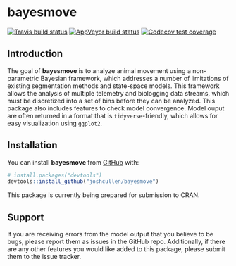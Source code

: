 
<!-- README.md is generated from README.Rmd. Please edit that file -->

# bayesmove

<!-- badges: start -->

[![Travis build
status](https://travis-ci.com/joshcullen/bayesmove.svg?branch=master)](https://travis-ci.com/joshcullen/bayesmove)
[![AppVeyor build
status](https://ci.appveyor.com/api/projects/status/github/joshcullen/bayesmove?branch=master&svg=true)](https://ci.appveyor.com/project/joshcullen/bayesmove)
[![Codecov test
coverage](https://codecov.io/gh/joshcullen/bayesmove/branch/master/graph/badge.svg)](https://codecov.io/gh/joshcullen/bayesmove?branch=master)
<!-- badges: end -->

## Introduction

The goal of **bayesmove** is to analyze animal movement using a
non-parametric Bayesian framework, which addresses a number of
limitations of existing segmentation methods and state-space models.
This framework allows the analysis of multiple telemetry and biologging
data streams, which must be discretized into a set of bins before they
can be analyzed. This package also includes features to check model
convergence. Model ouput are often returned in a format that is
`tidyverse`-friendly, which allows for easy visualization using
`ggplot2`.

## Installation

You can install **bayesmove** from [GitHub](https://github.com/) with:

``` r
# install.packages("devtools")
devtools::install_github("joshcullen/bayesmove")
```

This package is currently being prepared for submission to CRAN.

## Support

If you are receiving errors from the model output that you believe to be
bugs, please report them as issues in the GitHub repo. Additionally, if
there are any other features you would like added to this package,
please submit them to the issue tracker.
